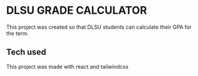 # DLSU GRADE CALCULATOR

This project was created so that DLSU students can calculate their GPA for the term.

## Tech used

This project was made with react and tailwindcss


